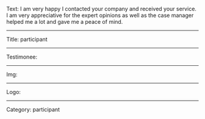 Text: I am very happy I contacted your company and received your service. I am very appreciative for the expert opinions as well as the case manager helped me a lot and gave me a peace of mind.

----

Title: participant

----

Testimonee:

----

Img:

----

Logo:

----

Category: participant
